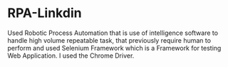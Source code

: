 # RPA-Linkdin
Used Robotic Process Automation that is use of intelligence software to handle high volume repeatable task, that previously require human to perform and used Selenium Framework which is a Framework for testing Web Application. I used the Chrome Driver.
